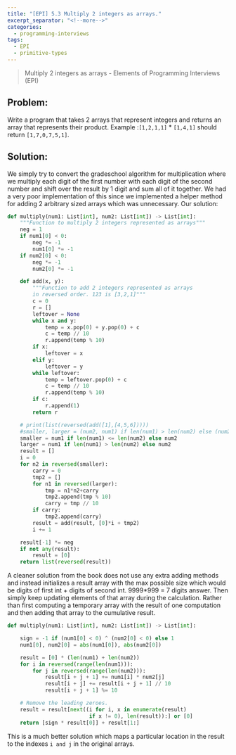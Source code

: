 ```yaml
---
title: "[EPI] 5.3 Multiply 2 integers as arrays."
excerpt_separator: "<!--more-->"
categories:
  - programming-interviews
tags:
  - EPI
  - primitive-types
---
```


> Multiply 2 integers as arrays - Elements of Programming Interviews (EPI) 

<!--more-->

## **Problem**: 
Write a program that takes 2 arrays that represent integers and returns an array that represents their product. Example :`[1,2,1,1]` * `[1,4,1]` should return `[1,7,0,7,5,1]`.

## **Solution**:
We simply try to convert the gradeschool algorithm for multiplication where we multiply each digit of the first number with each digit of the second number and shift over the result by 1 digit and sum all of it together. We had a very poor implementation of this since we implemented a helper method for adding 2 arbitrary sized arrays which was unnecessary. Our solution:
~~~python
def multiply(num1: List[int], num2: List[int]) -> List[int]:
    """Function to multiply 2 integers represented as arrays"""
    neg = 1
    if num1[0] < 0:
        neg *= -1
        num1[0] *= -1
    if num2[0] < 0:
        neg *= -1
        num2[0] *= -1

    def add(x, y):
        """Function to add 2 integers represented as arrays
        in reversed order. 123 is [3,2,1]"""
        c = 0
        r = []
        leftover = None
        while x and y:
            temp = x.pop(0) + y.pop(0) + c
            c = temp // 10
            r.append(temp % 10)
        if x:
            leftover = x
        elif y:
            leftover = y
        while leftover:
            temp = leftover.pop(0) + c
            c = temp // 10
            r.append(temp % 10)
        if c:
            r.append(1)
        return r

    # print(list(reversed(add([1],[4,5,6]))))
    #smaller, larger = (num2, num1) if len(num1) > len(num2) else (num2, num1)
    smaller = num1 if len(num1) <= len(num2) else num2
    larger = num1 if len(num1) > len(num2) else num2
    result = []
    i = 0
    for n2 in reversed(smaller):
        carry = 0
        tmp2 = []
        for n1 in reversed(larger):
            tmp = n1*n2+carry
            tmp2.append(tmp % 10)
            carry = tmp // 10
        if carry:
            tmp2.append(carry)
        result = add(result, [0]*i + tmp2)
        i += 1

    result[-1] *= neg
    if not any(result):
        result = [0]
    return list(reversed(result))
~~~

A cleaner solution from the book does not use any extra adding methods and instead initializes a result array with the max possible size which would be digits of first int + digits of second int. 9999*999 = 7 digits answer. Then simply keep updating elements of that array during the calculation. Rather than first computing a temporary array with the result of one computation and then adding that array to the cumulative result.

```python
def multiply(num1: List[int], num2: List[int]) -> List[int]:

    sign = -1 if (num1[0] < 0) ^ (num2[0] < 0) else 1
    num1[0], num2[0] = abs(num1[0]), abs(num2[0])

    result = [0] * (len(num1) + len(num2))
    for i in reversed(range(len(num1))):
        for j in reversed(range(len(num2))):
            result[i + j + 1] += num1[i] * num2[j]
            result[i + j] += result[i + j + 1] // 10
            result[i + j + 1] %= 10

    # Remove the leading zeroes.
    result = result[next((i for i, x in enumerate(result)
                          if x != 0), len(result)):] or [0]
    return [sign * result[0]] + result[1:]
```

This is a much better solution which maps a particular location in the result to the indexes `i and j` in the original arrays.
